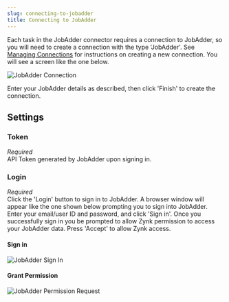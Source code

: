 ```yaml
---
slug: connecting-to-jobadder
title: Connecting to JobAdder
---
```

Each task in the JobAdder connector requires a connection to JobAdder, so you will need to create a connection with the type 'JobAdder'. See [Managing Connections](managing-connections) for instructions on creating a new connection. You will see a screen like the one below.

![JobAdder Connection](http://www.zynk.com/images/v2/jobadder_connection.png)

Enter your JobAdder details as described, then click 'Finish' to create the connection.

## Settings
### Token
_Required_  
API Token generated by JobAdder upon signing in.

### Login
_Required_  
Click the 'Login' button to sign in to JobAdder. A browser window will appear like the one shown below prompting you to sign into JobAdder. Enter your email/user ID and password, and click 'Sign in'. Once you successfully sign in you be prompted to allow Zynk permission to access your JobAdder data. Press 'Accept' to allow Zynk access.

#### Sign in
![JobAdder Sign In](http://www.zynk.com/images/v2/jobadder_sign_in.png)

#### Grant Permission
![JobAdder Permission Request](http://www.zynk.com/images/v2/jobadder_permission.png)
